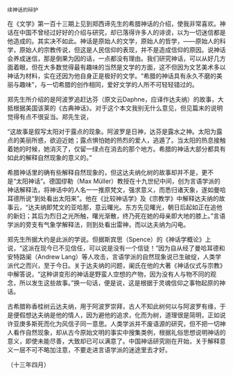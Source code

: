     续神话的辩护 

   在《文学》第一百十三期上见到郑西谛先生的希腊神话的介绍，使我非常喜欢。神话在中国不曾经过好好的介绍与研究，却已落得许多人的诽谤，以为一切迷信都是他造成的。其实决不如此。神话是原始人的文学，原始人的哲学，——原始人的科学，原始人的宗教传说，但这是人民信仰的表现，并不是造成信仰的原因。说神话会养成迷信，那是倒果为因的话，一点都没有理由。我们研究神话，可以从好几方面着眼，但在大多数觉得最有趣味的当然是文学的方面，这不但因为文艺美术多以神话为材料，实在还因为他自身正是极好的文学。“希腊的神话具有永久不磨的美丽与趣味”，与一切希腊的创作相同，爱好文学的人所不可轻轻错过的。

   郑先生所介绍的是阿波罗追赶达芬（原文云Daphne，应译作达夫纳）的故事，大抵根据美国该莱的《古典神话》。对于这个本文我别无什么意见，但见篇末的说明觉得有点不很妥当。郑先生说，

   “这故事是叙写太阳对于露点的现象。阿波罗是日神，达芬是露水之神。太阳为露点的美丽所惑，欲迫近她；露点惧怕她的热烈的爱人，逃遁了。当太阳的热息接触着她的时候，她消灭了，仅留一绿点在消去的那个地方。希腊的神话大部分都具有如此的解释自然现象的意义的。”

   希腊神话里的确有些解释自然现象的，但这达夫纳化树的故事却并不是，更不是“太阳神话”。德国缪勒（Max Müller）教授在十九世纪中间，创为言语学派的神话解释法，将神话中的人名一一推原梵文，强求意义，而悉归诸天象，遂如曼哈耳德所说“到处看出太阳来”。他在《比较神话学》及《宗教学》中解释达夫纳的故事云，“达夫纳即梵文的亚哈那，意云曙光。东方先见曙光，朝日后起如正在追他的新妇；其后为烈日之光所触，曙光渐散，终乃死在她的母亲即大地的膝上。”言语学派的旁支有气象学解释法，则到处看出雷神，而以达夫纳为闪电。

   郑先生所据大约是此派的学说。但据斯宾思（Spence）的《神话学概论》上说，“这派在现今已不见信任，可以说是没有一个信徒！”因为自从经了曼哈耳德和安特路阑（Andrew Lang）等人攻击，言语学派的自然现象说已生破绽，人类学派代之而兴，至于今日。关于达夫纳的问题，阑氏在他的大著《神话仪式与宗教》中解答说，“这种讲变形的神话是野蛮人空想的产物，因为没有人与物不同的观念，所以发生这些故事。”换一句话，便是说，这是根据于灵魂信仰之事物起原的神话。

   古希腊称香桂树云达夫纳，用于阿波罗崇拜，古人不知此树何以与阿波罗有缘，于是便假想达夫纳是他的情人，因为避他的追求，化而为树，道理很是简明，正如说许亚庚多斯死而化为风信子同一意思。人类学派并不废语源的研究，但不把一切神人看作自然现象，却从古今原始文明的事实中搜集类例，根据礼俗思想说明神话的意义，即使未能尽善，大致却已可以满意了。中国神话研究刚在开始，关于解释意义一层不可不略加注意，不要走进言语学派的迷途里去才好。

   （十三年四月）

